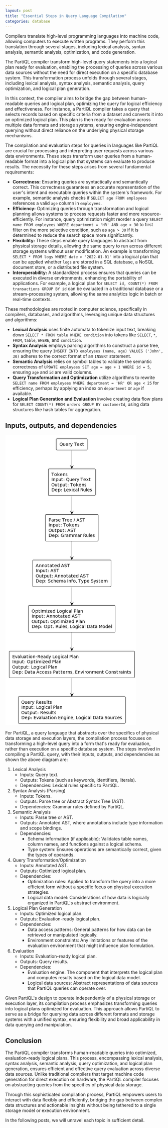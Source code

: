 ```yaml
---
layout: post
title: "Essential Steps in Query Language Compilation"
categories: database
---
```


Compilers translate high-level programming languages into machine code, allowing computers to execute written programs. They perform this translation through several stages, including lexical analysis, syntax analysis, semantic analysis, optimization, and code generation.

The PartiQL compiler transform high-level query statements into a logical plan ready for evaluation, enabling the processing of queries across various data sources without the need for direct execution on a specific database system. This transformation process unfolds through several stages, including lexical analysis, syntax analysis, semantic analysis, query optimization, and logical plan generation.

In this context, the compiler aims to bridge the gap between human-readable queries and logical plan, optimizing the query for logical efficiency and effectiveness. For instance, a PartiQL compiler takes a query that selects records based on specific criteria from a dataset and converts it into an optimized logical plan. This plan is then ready for evaluation across multiple data formats and storage systems, ensuring engine-independent querying without direct reliance on the underlying physical storage mechanisms.

The compilation and evaluation steps for queries in languages like PartiQL are crucial for processing and interpreting user requests across various data environments. These steps transform user queries from a human-readable format into a logical plan that systems can evaluate to produce results. The necessity for these steps arises from several fundamental requirements:

- **Correctness:** Ensuring queries are syntactically and semantically correct. This correctness guarantees an accurate representation of the user's intent and executable queries within the system's framework. For example, semantic analysis checks if `SELECT age FROM employees` references a valid `age` column in `employees`.
- **Efficiency:** Optimizing queries through transformation and logical planning allows systems to process requests faster and more resource-efficiently. For instance, query optimization might reorder a query `SELECT name FROM employees WHERE department = 'HR' AND age > 30` to first filter on the more selective condition, such as `age > 30` if it is determined to reduce the search space more significantly.
- **Flexibility:** These steps enable query languages to abstract from physical storage details, allowing the same query to run across different storage systems without user modification. An example is transforming `SELECT * FROM logs WHERE date > '2022-01-01'` into a logical plan that can be applied whether `logs` are stored in a SQL database, a NoSQL document store, or a distributed file system.
- **Interoperability:** A standardized process ensures that queries can be executed in diverse environments, enhancing the portability of applications. For example, a logical plan for `SELECT id, COUNT(*) FROM transactions GROUP BY id` can be evaluated in a traditional database or a stream-processing system, allowing the same analytics logic in batch or real-time contexts.

These methodologies are rooted in computer science, specifically in compilers, databases, and algorithms, leveraging unique data structures and algorithms:

- **Lexical Analysis** uses finite automata to tokenize input text, breaking down `SELECT * FROM table WHERE condition` into tokens like `SELECT`, `*`, `FROM`, `table`, `WHERE`, and `condition`.
- **Syntax Analysis** employs parsing algorithms to construct a parse tree, ensuring the query `INSERT INTO employees (name, age) VALUES ('John', 30)` adheres to the correct format of an `INSERT` statement.
- **Semantic Analysis** relies on symbol tables to validate the semantic correctness of `UPDATE employees SET age = age + 1 WHERE id = 5`, ensuring `age` and `id` are valid columns.
- **Query Transformation and Optimization** utilize algorithms to rewrite `SELECT name FROM employees WHERE department = 'HR' OR age < 25` for efficiency, perhaps by applying an index on `department` or `age` if available.
- **Logical Plan Generation and Evaluation** involve creating data flow plans for `SELECT COUNT(*) FROM orders GROUP BY customerId`, using data structures like hash tables for aggregation.

## Inputs, outputs, and dependencies

![Compiler steps](/assets/images/compiler-steps.png)

For PartiQL, a query language that abstracts over the specifics of physical data storage and execution layers, the compilation process focuses on transforming a high-level query into a form that's ready for evaluation, rather than execution on a specific database system. The steps involved in compiling a PartiQL query, with their inputs, outputs, and dependencies as shown the above diagram are:

1. Lexical Analysis
   - Inputs: Query text.
   - Outputs: Tokens (such as keywords, identifiers, literals).
   - Dependencies: Lexical rules specific to PartiQL.
2. Syntax Analysis (Parsing)
   - Inputs: Tokens.
   - Outputs: Parse tree or Abstract Syntax Tree (AST).
   - Dependencies: Grammar rules defined by PartiQL.
3. Semantic Analysis
   - Inputs: Parse tree or AST.
   - Outputs: Annotated AST, where annotations include type information and scope bindings.
   - Dependencies:
     - Schema information (if applicable): Validates table names, column names, and functions against a logical schema.
     - Type system: Ensures operations are semantically correct, given the types of operands.
4. Query Transformation/Optimization
   - Inputs: Annotated AST.
   - Outputs: Optimized logical plan.
   - Dependencies:
     - Optimization rules: Applied to transform the query into a more efficient form without a specific focus on physical execution strategies.
     - Logical data model: Considerations of how data is logically organized in PartiQL's abstract environment.
5. Logical Plan Generation
   - Inputs: Optimized logical plan.
   - Outputs: Evaluation-ready logical plan.
   - Dependencies:
     - Data access patterns: General patterns for how data can be retrieved or manipulated logically.
     - Environment constraints: Any limitations or features of the evaluation environment that might influence plan formulation.
6. Evaluation
   - Inputs: Evaluation-ready logical plan.
   - Outputs: Query results.
   - Dependencies:
     - Evaluation engine: The component that interprets the logical plan and computes results based on the logical data model.
     - Logical data sources: Abstract representations of data sources that PartiQL queries can operate over.

Given PartiQL's design to operate independently of a physical storage or execution layer, its compilation process emphasizes transforming queries into logical plans optimized for evaluation. This approach allows PartiQL to serve as a bridge for querying data across different formats and storage systems with a unified syntax, ensuring flexibility and broad applicability in data querying and manipulation.

## Conclusion

The PartiQL compiler transforms human-readable queries into optimized, evaluation-ready logical plans. This process, encompassing lexical analysis, syntax analysis, semantic analysis, query optimization, and logical plan generation, ensures efficient and effective query evaluation across diverse data sources. Unlike traditional compilers that target machine code generation for direct execution on hardware, the PartiQL compiler focuses on abstracting queries from the specifics of physical data storage.

Through this sophisticated compilation process, PartiQL empowers users to interact with data flexibly and efficiently, bridging the gap between complex data structures and actionable insights without being tethered to a single storage model or execution environment.

In the following posts, we will unravel each topic in sufficient detail.
